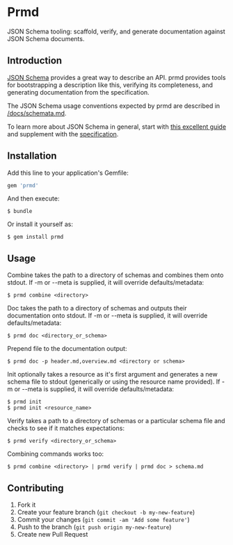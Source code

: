# Prmd

JSON Schema tooling: scaffold, verify, and generate documentation
against JSON Schema documents.


## Introduction

[JSON Schema](http://json-schema.org/) provides a great way to describe
an API. prmd provides tools for bootstrapping a description like this,
verifying its completeness, and generating documentation from the
specification.

The JSON Schema usage conventions expected by prmd are described in
[/docs/schemata.md](/docs/schemata.md).

To learn more about JSON Schema in general, start with
[this excellent guide](http://spacetelescope.github.io/understanding-json-schema/)
and supplement with the [specification](http://json-schema.org/documentation.html).

## Installation

Add this line to your application's Gemfile:

```ruby
gem 'prmd'
```

And then execute:

```console
$ bundle
```

Or install it yourself as:

```
$ gem install prmd
```

## Usage

Combine takes the path to a directory of schemas and combines them onto
stdout. If -m or --meta is supplied, it will override defaults/metadata:

```
$ prmd combine <directory>
```

Doc takes the path to a directory of schemas and outputs their
documentation onto stdout. If -m or --meta is supplied, it will override
defaults/metadata:

```
$ prmd doc <directory_or_schema>
```

Prepend file to the documentation output:

```
$ prmd doc -p header.md,overview.md <directory or schema>
```

Init optionally takes a resource as it's first argument and generates a
new schema file to stdout (generically or using the resource name
provided). If -m or --meta is supplied, it will override
defaults/metadata:

```
$ prmd init
$ prmd init <resource_name>
```

Verify takes a path to a directory of schemas or a particular schema
file and checks to see if it matches expectations:

```
$ prmd verify <directory_or_schema>
```

Combining commands works too:

```
$ prmd combine <directory> | prmd verify | prmd doc > schema.md
```

## Contributing

1. Fork it
2. Create your feature branch (`git checkout -b my-new-feature`)
3. Commit your changes (`git commit -am 'Add some feature'`)
4. Push to the branch (`git push origin my-new-feature`)
5. Create new Pull Request
